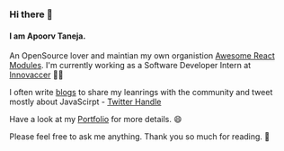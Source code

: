 ### Hi there 👋

 #### I am Apoorv Taneja. 

An OpenSource lover and maintian my own organistion [Awesome React Modules](https://github.com/Awesome-React-Modules). I'm currently working as a Software Developer Intern at [Innovaccer](https://innovaccer.com/) :man_technologist: 

I often write [blogs](http://blog.apoorvtaneja.co/) to share my leanrings with the community and tweet mostly about JavaScirpt - [Twitter Handle](https://twitter.com/apoorv_taneja)

Have a look at my [Portfolio](https://apoorvtaneja.netlify.com/) for more details. :smile: 

Please feel free to ask me anything. Thank you so much for reading. :blue_heart:
